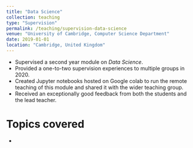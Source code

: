 ```yaml
---
title: "Data Science"
collection: teaching
type: "Supervision"
permalink: /teaching/supervision-data-science
venue: "University of Cambridge, Computer Science Department"
date: 2019-01-01
location: "Cambridge, United Kingdom"
---
```


* Supervised a second year module on *Data Science*.
* Provided a one-to-two supervision experiences to multiple groups in 2020.
* Created Jupyter notebooks hosted on Google colab to run the remote teaching of this module and shared it with the wider teaching group. 
* Received an exceptionally good feedback from both the students and the lead teacher.

Topics covered
======
* 